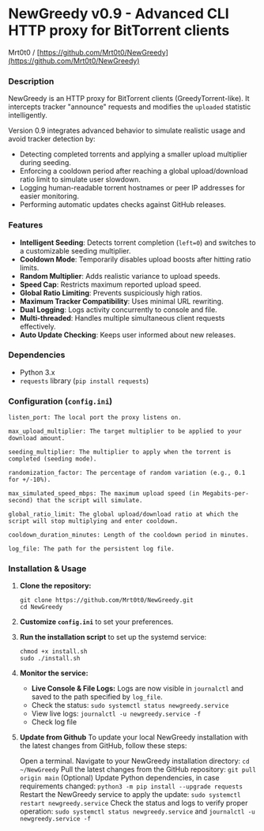 # NewGreedy v0.9 - Advanced CLI HTTP proxy for BitTorrent clients
Mrt0t0 / [https://github.com/Mrt0t0/NewGreedy](https://github.com/Mrt0t0/NewGreedy)

### Description

NewGreedy is an HTTP proxy for BitTorrent clients (GreedyTorrent-like). It intercepts tracker "announce" requests and modifies the `uploaded` statistic intelligently.

Version 0.9 integrates advanced behavior to simulate realistic usage and avoid tracker detection by:

- Detecting completed torrents and applying a smaller upload multiplier during seeding.
- Enforcing a cooldown period after reaching a global upload/download ratio limit to simulate user slowdown.
- Logging human-readable torrent hostnames or peer IP addresses for easier monitoring.
- Performing automatic updates checks against GitHub releases.

### Features

- **Intelligent Seeding**: Detects torrent completion (`left=0`) and switches to a customizable seeding multiplier.
- **Cooldown Mode**: Temporarily disables upload boosts after hitting ratio limits.
- **Random Multiplier**: Adds realistic variance to upload speeds.
- **Speed Cap**: Restricts maximum reported upload speed.
- **Global Ratio Limiting**: Prevents suspiciously high ratios.
- **Maximum Tracker Compatibility**: Uses minimal URL rewriting.
- **Dual Logging**: Logs activity concurrently to console and file.
- **Multi-threaded**: Handles multiple simultaneous client requests effectively.
- **Auto Update Checking**: Keeps user informed about new releases.

### Dependencies

-   Python 3.x
-   `requests` library (`pip install requests`)

### Configuration (`config.ini`)

    listen_port: The local port the proxy listens on.

    max_upload_multiplier: The target multiplier to be applied to your download amount.

    seeding_multiplier: The multiplier to apply when the torrent is completed (seeding mode).

    randomization_factor: The percentage of random variation (e.g., 0.1 for +/-10%).

    max_simulated_speed_mbps: The maximum upload speed (in Megabits-per-second) that the script will simulate.

    global_ratio_limit: The global upload/download ratio at which the script will stop multiplying and enter cooldown.

    cooldown_duration_minutes: Length of the cooldown period in minutes.

    log_file: The path for the persistent log file.

### Installation & Usage

1.  **Clone the repository:**
    ```
    git clone https://github.com/Mrt0t0/NewGreedy.git
    cd NewGreedy
    ```

2.  **Customize `config.ini`** to set your preferences.

3.  **Run the installation script** to set up the systemd service:
    ```
    chmod +x install.sh
    sudo ./install.sh
    ```

4.  **Monitor the service:**
    -   **Live Console & File Logs:** Logs are now visible in `journalctl` and saved to the path specified by `log_file`.
    -   Check the status: `sudo systemctl status newgreedy.service`
    -   View live logs: `journalctl -u newgreedy.service -f`
    -   Check log file
  
5. **Update from Github**
   To update your local NewGreedy installation with the latest changes from GitHub, follow these steps:

   Open a terminal.
   Navigate to your NewGreedy installation directory: `cd ~/NewGreedy`
   Pull the latest changes from the GitHub repository: `git pull origin main`
   (Optional) Update Python dependencies, in case requirements changed: `python3 -m pip install --upgrade requests`
   Restart the NewGreedy service to apply the update: `sudo systemctl restart newgreedy.service`
   Check the status and logs to verify proper operation: `sudo systemctl status newgreedy.service` and `journalctl -u newgreedy.service -f`

